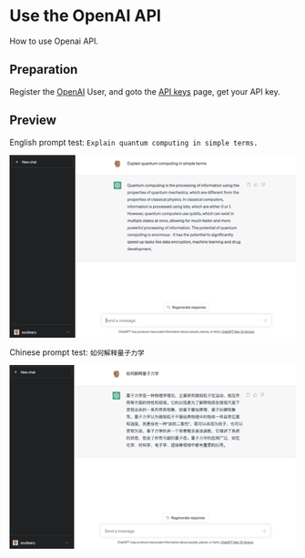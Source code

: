 # Use the OpenAI API

How to use Openai API.

## Preparation

Register the [OpenAI](https://platform.openai.com) User, and goto the [API keys](https://platform.openai.com/account/api-keys) page, get your API key.


## Preview

English prompt test: `Explain quantum computing in simple terms.`

![](./assets/prompt-en.png)

Chinese prompt test: `如何解释量子力学`

![](./assets/prompt-cn.png)
